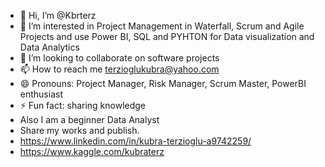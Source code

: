 - 👋 Hi, I’m @Kbrterz
- 👀 I’m interested in Project Management in Waterfall, Scrum and Agile Projects and use Power BI, SQL and PYHTON for Data visualization and Data Analytics
- 💞️ I’m looking to collaborate on software projects
- 📫 How to reach me terzioglukubra@yahoo.com
- 😄 Pronouns: Project Manager, Risk Manager, Scrum Master, PowerBI enthusiast 
- ⚡ Fun fact: sharing knowledge
- Also I am a beginner Data Analyst
- Share my works and publish.
- https://www.linkedin.com/in/kubra-terzioglu-a9742259/
- https://www.kaggle.com/kubraterz
<!---
Kbrterz/Kbrterz is a ✨ special ✨ repository because its `README.md` (this file) appears on your GitHub profile.
You can click the Preview link to take a look at your changes.
--->
